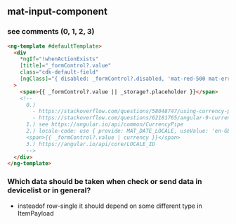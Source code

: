 ## mat-input-component

### see comments (0, 1, 2, 3)

```html
<ng-template #defaultTemplate>
  <div
    *ngIf="!whenActionExists"
    [title]="_formControl?.value"
    class="cdk-default-field"
    [ngClass]="{ disabled: _formControl?.disabled, 'mat-red-500 mat-error': _formControl?.errors }"
  >
    <span>{{ _formControl?.value || _storage?.placeholder }}</span>
    <!--
      0.)
        - https://stackoverflow.com/questions/58048747/using-currency-pipe-without-a-symbol
        - https://stackoverflow.com/questions/62181765/angular-9-currency-pipe-not-showing-euro-symbol
      1.) see https://angular.io/api/common/CurrencyPipe
      2.) locale-code: use { provide: MAT_DATE_LOCALE, useValue: 'en-GB' } in CdkDatagridModule.forRoot
      <span>{{ _formControl?.value | currency }}</span>
      3.) https://angular.io/api/core/LOCALE_ID
      -->
  </div>
</ng-template>
```

### Which data should be taken when check or send data in devicelist or in general?

- insteadof row-single it should depend on some different type in ItemPayload
